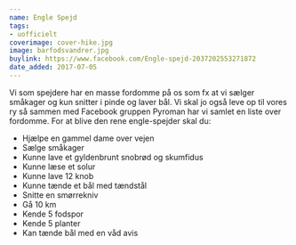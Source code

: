 ```yaml
---
name: Engle Spejd
tags:
- uofficielt
coverimage: cover-hike.jpg
image: barfodsvandrer.jpg
buylink: https://www.facebook.com/Engle-spejd-2037202553271872
date_added: 2017-07-05
---
```

Vi som spejdere har en masse fordomme på os som fx at vi sælger småkager og kun snitter i pinde og laver bål. Vi skal jo også leve op til vores ry så sammen med Facebook gruppen Pyroman har vi samlet en liste over fordomme.
For at blive den rene engle-spejder skal du:

- Hjælpe en gammel dame over vejen
- Sælge småkager
- Kunne lave et gyldenbrunt snobrød og skumfidus
- Kunne læse et solur
- Kunne lave 12 knob
- Kunne tænde et bål med tændstål 
- Snitte en smørrekniv
- Gå 10 km
- Kende 5 fodspor
-  Kende 5 planter
- Kan tænde bål med en våd avis

